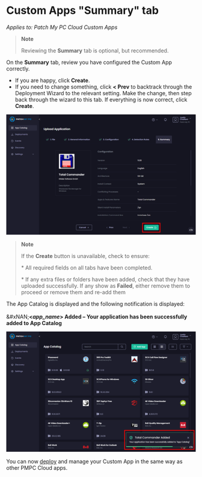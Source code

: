 # Custom Apps "Summary" tab

_Applies to: Patch My PC Cloud Custom Apps_

<blockquote class="wp-block-quote">
<p><strong>Note</strong></p>
<p>Reviewing the <strong>Summary</strong> tab is optional, but recommended.</p>
</blockquote>

On the <strong>Summary</strong> tab, review you have configured the Custom App correctly.

* If you are happy, click <strong>Create</strong>.
* If you need to change something, click <strong>< Prev</strong> to backtrack through the Deployment Wizard to the relevant setting. Make the change, then step back through the wizard to this tab. If everything is now correct, click <strong>Create</strong>.

![Clicking “Create” on the “Summary” page](/_images/image-(206).png "Clicking “Create” on the “Summary” page")

<blockquote class="wp-block-quote">
<p><strong>Note</strong></p>
<p>If the <strong>Create</strong> button is unavailable, check to ensure:</p>
<p>* All required fields on all tabs have been completed.</p>
<p>* If any extra files or folders have been added, check that they have uploaded successfully. If any show as <strong>Failed</strong>, either remove them to proceed or remove them and re-add them</p>
</blockquote>

The App Catalog is displayed and the following notification is displayed:\
\
&#xNAN;<strong><</strong>_<strong>app\_name</strong>_<strong>> Added – Your application has been successfully added to App Catalog</strong>

![](/_images/image-(207).png "")

You can now [deploy](../../cloud-deployments/) and manage your Custom App in the same way as other PMPC Cloud apps.